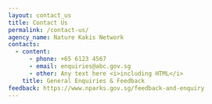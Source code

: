 ```yaml
---
layout: contact_us
title: Contact Us
permalink: /contact-us/
agency_name: Nature Kakis Network
contacts:
  - content:
      - phone: +65 6123 4567
      - email: enquiries@abc.gov.sg
      - other: Any text here <i>including HTML</i>
    title: General Enquiries & Feedback
feedback: https://www.nparks.gov.sg/feedback-and-enquiry
---
```

